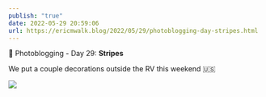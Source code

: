 ```yaml
---
publish: "true"
date: 2022-05-29 20:59:06
url: https://ericmwalk.blog/2022/05/29/photoblogging-day-stripes.html
---
```


📸 Photoblogging - Day 29: **Stripes**

We put a couple decorations outside the RV this weekend 🇺🇸

![](https://ericmwalk.blog/uploads/2022/dd9885dde7.jpg)